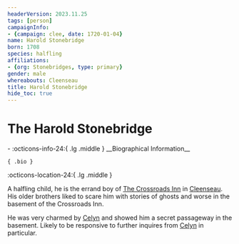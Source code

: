 ```yaml
---
headerVersion: 2023.11.25
tags: [person]
campaignInfo:
- {campaign: clee, date: 1720-01-04}
name: Harold Stonebridge
born: 1708
species: halfling
affiliations:
- {org: Stonebridges, type: primary}
gender: male
whereabouts: Cleenseau
title: Harold Stonebridge
hide_toc: true
---
```

# The Harold Stonebridge
<div class="grid cards ext-narrow-margin ext-one-column" markdown>
- :octicons-info-24:{ .lg .middle } __Biographical Information__

    { .bio }

</div>



:octicons-location-24:{ .lg .middle }   


A halfling child, he is the errand boy of [The Crossroads Inn](<../../gazetteer/greater-sembara/sembara/barony-of-aveil/cleenseau-region/cleenseau/the-crossroads-inn.md>) in [Cleenseau](<../../gazetteer/greater-sembara/sembara/barony-of-aveil/cleenseau-region/cleenseau/cleenseau.md>). His older brothers liked to scare him with stories of ghosts and worse in the basement of the Crossroads Inn. 


He was very charmed by [Celyn](<../pcs/cleenseau/celyn.md>) and showed him a secret passageway in the basement. Likely to be responsive to further inquires from [Celyn](<../pcs/cleenseau/celyn.md>) in particular.

